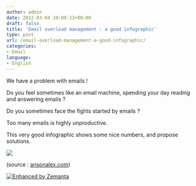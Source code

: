 ```yaml
---
author: admin
date: 2012-03-04 20:09:13+00:00
draft: false
title: 'Email overload management : a good infographic'
type: post
url: /email-overload-management-a-good-infographic/
categories:
- Email
language:
- English
---
```


We have a problem with emails !

Do you feel sometimes like an email machine, spending your day reading and answering emails ?

Do you sometimes face the fights started by emails ?

Too many emails is highly unproductive.

This very good infographic shows some nice numbers, and propose solutions.

[![](http://laurentmaumet.com/english/wp-content/uploads/2012/03/how-to-manage-email-overload-infographic.jpg)
](http://laurentmaumet.com/english/wp-content/uploads/2012/03/how-to-manage-email-overload-infographic.jpg)

(source : [ansonalex.com](http://ansonalex.com/infographics/how-to-manage-email-overload-infographic/))


[![Enhanced by Zemanta](http://img.zemanta.com/zemified_a.png?x-id=a6298dc7-b20e-46dd-9a22-c759902461ce)
](http://www.zemanta.com/)
